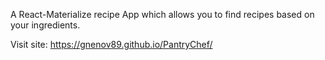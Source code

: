 A React-Materialize recipe App which allows you to find recipes based on your ingredients. 


Visit site: https://gnenov89.github.io/PantryChef/
